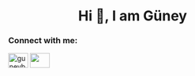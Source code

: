 
<h1 align="center">Hi 👋, I am Güney </h1>

<h3 align="left">Connect with me:</h3>
<p align="left">
<a href="https://twitter.com/guneyberkayates" target="blank"><img align="center" src="https://raw.githubusercontent.com/rahuldkjain/github-profile-readme-generator/master/src/images/icons/Social/twitter.svg" alt="guneyberkayates" height="30" width="40" /></a>

<a href="mailto:guneyberkayates@icloud.com" target="_blank">
  <img align="center" src="https://www.svgrepo.com/show/395714/email-message-mail-envelope.svg" height="30" width="40" />
</a>

</p>





